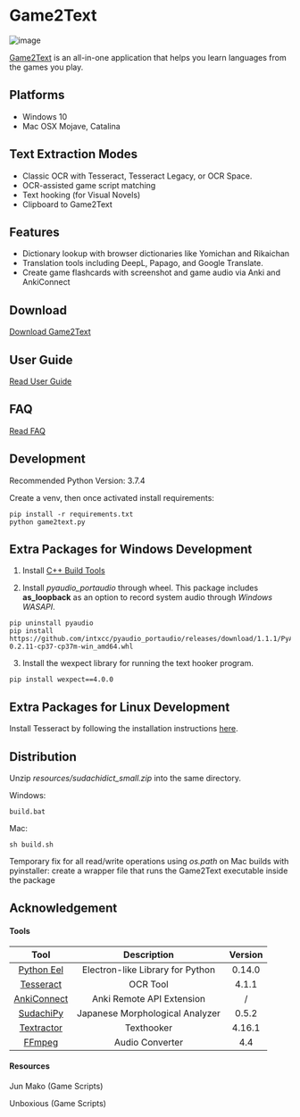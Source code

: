 # Game2Text

![image](https://user-images.githubusercontent.com/13146030/117099796-b3efa180-ada4-11eb-8c68-431dfa0acdb5.png)

[Game2Text](https://www.game2text.com) is an all-in-one application that helps you learn languages from the games you play.

## Platforms
- Windows 10
- Mac OSX Mojave, Catalina

## Text Extraction Modes
- Classic OCR with Tesseract, Tesseract Legacy, or OCR Space.
- OCR-assisted game script matching
- Text hooking (for Visual Novels)
- Clipboard to Game2Text

## Features
- Dictionary lookup with browser dictionaries like Yomichan and Rikaichan
- Translation tools including DeepL, Papago, and Google Translate.
- Create game flashcards with screenshot and game audio via Anki and AnkiConnect

## Download 
[Download Game2Text](https://game2text.com/download/) 

## User Guide
[Read User Guide](https://game2text.com/user-guide/quick-start/)

## FAQ
[Read FAQ](https://game2text.com/faq/switch-browser/)

## Development

Recommended Python Version: 3.7.4

Create a venv, then once activated install requirements:
```
pip install -r requirements.txt
python game2text.py
```

## Extra Packages for Windows Development

1. Install [C++ Build Tools](https://visualstudio.microsoft.com/visual-cpp-build-tools/)

2. Install *pyaudio_portaudio* through wheel. This package includes **as_loopback** as an option to record system audio through *Windows WASAPI*. 
```
pip uninstall pyaudio
pip install https://github.com/intxcc/pyaudio_portaudio/releases/download/1.1.1/PyAudio-0.2.11-cp37-cp37m-win_amd64.whl
```

3. Install the wexpect library for running the text hooker program.
```
pip install wexpect==4.0.0
```

## Extra Packages for Linux Development

Install Tesseract by following the installation instructions [here](https://tesseract-ocr.github.io/tessdoc/Home.html).

## Distribution

Unzip *resources/sudachidict_small.zip* into the same directory.

Windows: 

```build.bat```

Mac:

```sh build.sh```

Temporary fix for all read/write operations using *os.path* on Mac builds with pyinstaller: create a wrapper file that runs the Game2Text executable inside the package

## Acknowledgement

#### Tools

| Tool | Description | Version |
| :---: | :---: | :---: |
| [Python Eel](https://github.com/ChrisKnott/Eel)  | Electron-like Library for Python | 0.14.0 |
| [Tesseract](https://github.com/tesseract-ocr/tesseract)  | OCR Tool | 4.1.1 |
| [AnkiConnect](https://github.com/FooSoft/anki-connect) |  Anki Remote API Extension | / |
| [SudachiPy](https://github.com/WorksApplications/SudachiPy)  |  Japanese Morphological Analyzer | 0.5.2 |
| [Textractor](https://github.com/Artikash/Textractor) |  Texthooker | 4.16.1 |
| [FFmpeg](https://www.ffmpeg.org/) |  Audio Converter | 4.4 |



#### Resources

Jun Mako (Game Scripts)

Unboxious (Game Scripts)

